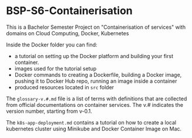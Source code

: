 # BSP-S6-Containerisation
This is a Bachelor Semester Project on "Containerisation of services" with domains on Cloud Computing, Docker, Kubernetes

Inside the Docker folder you can find:
- a tutorial on setting up the Docker platform and building your first container. 
- images used for the tutorial setup
- Docker commands to creating a Dockerfile, building a Docker image, pushing it to Docker Hub repo, running an image inside a container
- produced resources located in ```src``` folder

The ```glossary-v.#.md``` file is a list of terms with definitions that are collected from official documentations on container services. The v.# indicates the version number, starting from v-0.1.

The ```k8s-app-deployment.md``` contains a tutorial on how to create a local kubernetes cluster using Minikube and Docker Container Image on Mac. 
